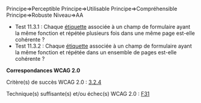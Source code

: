 Principe=>Perceptible
Principe=>Utilisable
Principe=>Compréhensible
Principe=>Robuste
Niveau=>AA

*   Test 11.3.1 : Chaque [étiquette](#tiquette-de-champs-de-formulaire) associée à un champ de formulaire ayant la même fonction et répétée plusieurs fois dans une même page est-elle cohérente ?
*   Test 11.3.2 : Chaque [étiquette](#tiquette-de-champs-de-formulaire) associée à un champ de formulaire ayant la même fonction et répétée dans un ensemble de pages est-elle cohérente ?

**Correspondances WCAG 2.0**

Critère(s) de succès WCAG 2.0 : [3.2.4](http://www.w3.org/Translations/WCAG20-fr/#consistent-behavior-consistent-functionality)

Technique(s) suffisante(s) et/ou échec(s) WCAG 2.0 : [F31](http://www.w3.org/TR/WCAG-TECHS/F31.html)
